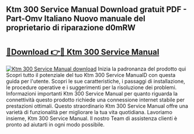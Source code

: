 ## Ktm 300 Service Manual Download gratuit PDF - Part-Omv Italiano Nuovo manuale del proprietario di riparazione d0mRW

# <h2><a href="http://dffiw23.blite.top/?on=Ktm+300+Service+Manual">🔗Download 👉🔴 Ktm 300 Service Manual</a></h2>

[![Ktm 300 Service Manual download](https://i.imgur.com/lujVjoI.png)](http://dffiw23.blite.top/?on=Ktm+300+Service+Manual)
Inizia la padronanza del prodotto qui Scopri tutto il potenziale del tuo Ktm 300 Service ManualD con questa guida per l'utente. Scopri le sue caratteristiche, i passaggi di installazione, le procedure operative e i suggerimenti per la risoluzione dei problemi. Informazioni importanti Ktm 300 Service Manual per quanto riguarda la connettività questo prodotto richiede una connessione internet stabile per prestazioni ottimali. Questo straordinario Ktm 300 Service Manual offre una varietà di funzionalità per migliorare la tua vita quotidiana. Lavoriamo insieme, Ktm 300 Service Manual. Il nostro Team di assistenza clienti è pronto ad aiutarti in ogni modo possibile.
